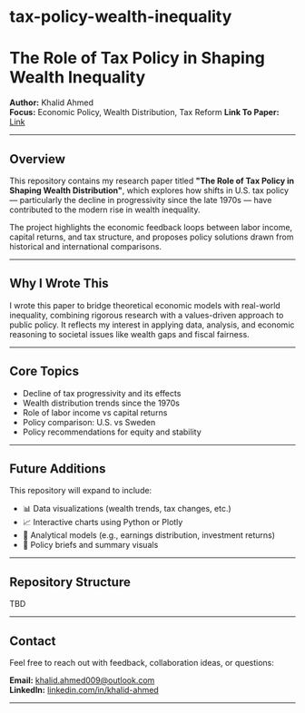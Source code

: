 # tax-policy-wealth-inequality
# The Role of Tax Policy in Shaping Wealth Inequality

 **Author:** Khalid Ahmed    
 **Focus:** Economic Policy, Wealth Distribution, Tax Reform
 **Link To Paper:** [Link](paper/The_Role_of_Tax_Policy.pdf)


---

##  Overview

This repository contains my research paper titled **"The Role of Tax Policy in Shaping Wealth Distribution"**, which explores how shifts in U.S. tax policy — particularly the decline in progressivity since the late 1970s — have contributed to the modern rise in wealth inequality.

The project highlights the economic feedback loops between labor income, capital returns, and tax structure, and proposes policy solutions drawn from historical and international comparisons.

---

##  Why I Wrote This

I wrote this paper to bridge theoretical economic models with real-world inequality, combining rigorous research with a values-driven approach to public policy. It reflects my interest in applying data, analysis, and economic reasoning to societal issues like wealth gaps and fiscal fairness.

---

##  Core Topics

- Decline of tax progressivity and its effects
- Wealth distribution trends since the 1970s
- Role of labor income vs capital returns
- Policy comparison: U.S. vs Sweden
- Policy recommendations for equity and stability

---

## Future Additions

This repository will expand to include:
- 📊 Data visualizations (wealth trends, tax changes, etc.)
- 📈 Interactive charts using Python or Plotly
- 🧮 Analytical models (e.g., earnings distribution, investment returns)
- 📝 Policy briefs and summary visuals

---

##  Repository Structure

TBD


---

##  Contact

Feel free to reach out with feedback, collaboration ideas, or questions:

**Email:** khalid.ahmed009@outlook.com  
**LinkedIn:** [linkedin.com/in/khalid-ahmed](https://www.linkedin.com/in/khalid-ahmed)

---




